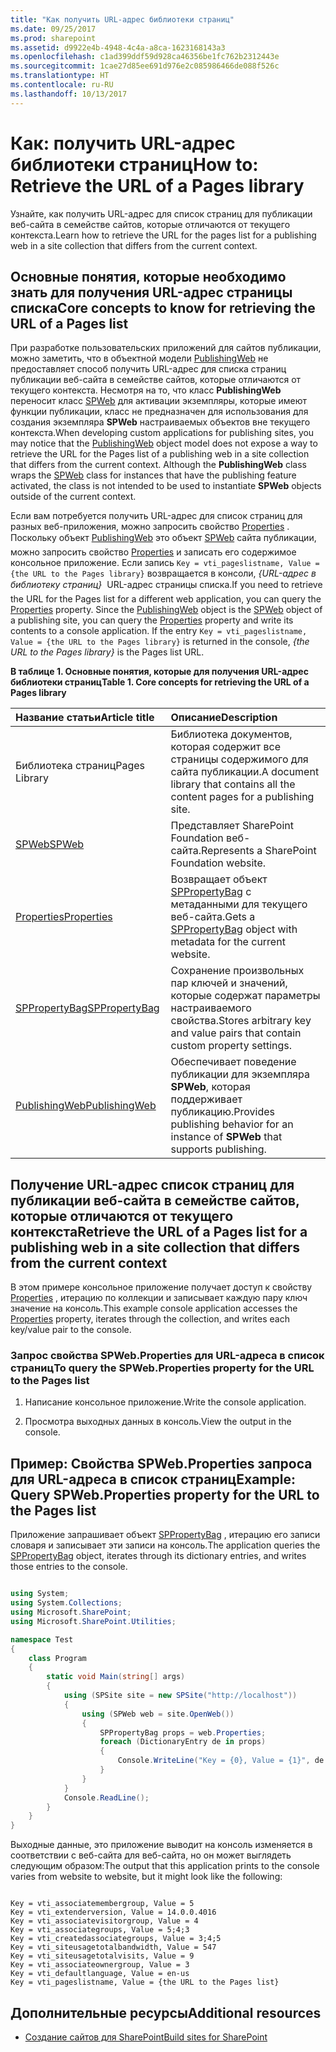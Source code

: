 ```yaml
---
title: "Как получить URL-адрес библиотеки страниц"
ms.date: 09/25/2017
ms.prod: sharepoint
ms.assetid: d9922e4b-4948-4c4a-a8ca-1623168143a3
ms.openlocfilehash: c1ad399ddf59d928ca46356be1fc762b2312443e
ms.sourcegitcommit: 1cae27d85ee691d976e2c085986466de088f526c
ms.translationtype: HT
ms.contentlocale: ru-RU
ms.lasthandoff: 10/13/2017
---
```

# <a name="how-to-retrieve-the-url-of-a-pages-library"></a><span data-ttu-id="6e7d5-102">Как: получить URL-адрес библиотеки страниц</span><span class="sxs-lookup"><span data-stu-id="6e7d5-102">How to: Retrieve the URL of a Pages library</span></span>
<span data-ttu-id="6e7d5-103">Узнайте, как получить URL-адрес для список страниц для публикации веб-сайта в семействе сайтов, которые отличаются от текущего контекста.</span><span class="sxs-lookup"><span data-stu-id="6e7d5-103">Learn how to retrieve the URL for the pages list for a publishing web in a site collection that differs from the current context.</span></span>
## <a name="core-concepts-to-know-for-retrieving-the-url-of-a-pages-list"></a><span data-ttu-id="6e7d5-104">Основные понятия, которые необходимо знать для получения URL-адрес страницы списка</span><span class="sxs-lookup"><span data-stu-id="6e7d5-104">Core concepts to know for retrieving the URL of a Pages list</span></span>
<span data-ttu-id="6e7d5-105"><a name="SP15_Core_Concepts_URL_MP"> </a></span><span class="sxs-lookup"><span data-stu-id="6e7d5-105"><a name="SP15_Core_Concepts_URL_MP"> </a></span></span>

<span data-ttu-id="6e7d5-p101">При разработке пользовательских приложений для сайтов публикации, можно заметить, что в объектной модели  [PublishingWeb](https://msdn.microsoft.com/library/Microsoft.SharePoint.Publishing.PublishingWeb.aspx) не предоставляет способ получить URL-адрес для списка страниц публикации веб-сайта в семействе сайтов, которые отличаются от текущего контекста. Несмотря на то, что класс **PublishingWeb** переносит класс [SPWeb](https://msdn.microsoft.com/library/Microsoft.SharePoint.SPWeb.aspx) для активации экземпляры, которые имеют функции публикации, класс не предназначен для использования для создания экземпляра **SPWeb** настраиваемых объектов вне текущего контекста.</span><span class="sxs-lookup"><span data-stu-id="6e7d5-p101">When developing custom applications for publishing sites, you may notice that the  [PublishingWeb](https://msdn.microsoft.com/library/Microsoft.SharePoint.Publishing.PublishingWeb.aspx) object model does not expose a way to retrieve the URL for the Pages list of a publishing web in a site collection that differs from the current context. Although the **PublishingWeb** class wraps the [SPWeb](https://msdn.microsoft.com/library/Microsoft.SharePoint.SPWeb.aspx) class for instances that have the publishing feature activated, the class is not intended to be used to instantiate **SPWeb** objects outside of the current context.</span></span>
  
    
    
<span data-ttu-id="6e7d5-p102">Если вам потребуется получить URL-адрес для список страниц для разных веб-приложения, можно запросить свойство  [Properties](https://msdn.microsoft.com/library/Microsoft.SharePoint.SPWeb.Properties.aspx) . Поскольку объект [PublishingWeb](https://msdn.microsoft.com/library/Microsoft.SharePoint.Publishing.PublishingWeb.aspx)  это объект [SPWeb](https://msdn.microsoft.com/library/Microsoft.SharePoint.SPWeb.aspx) сайта публикации, можно запросить свойство [Properties](https://msdn.microsoft.com/library/Microsoft.SharePoint.SPWeb.Properties.aspx) и записать его содержимое консольное приложение. Если запись `Key = vti_pageslistname, Value = {the URL to the Pages library}` возвращается в консоли, *{URL-адрес в библиотеку страниц}*   URL-адрес страницы списка.</span><span class="sxs-lookup"><span data-stu-id="6e7d5-p102">If you need to retrieve the URL for the Pages list for a different web application, you can query the  [Properties](https://msdn.microsoft.com/library/Microsoft.SharePoint.SPWeb.Properties.aspx) property. Since the [PublishingWeb](https://msdn.microsoft.com/library/Microsoft.SharePoint.Publishing.PublishingWeb.aspx) object is the [SPWeb](https://msdn.microsoft.com/library/Microsoft.SharePoint.SPWeb.aspx) object of a publishing site, you can query the [Properties](https://msdn.microsoft.com/library/Microsoft.SharePoint.SPWeb.Properties.aspx) property and write its contents to a console application. If the entry `Key = vti_pageslistname, Value = {the URL to the Pages library}` is returned in the console, *{the URL to the Pages library}*  is the Pages list URL.</span></span>
  
    
    

<span data-ttu-id="6e7d5-111">**В таблице 1. Основные понятия, которые для получения URL-адрес библиотеки страниц**</span><span class="sxs-lookup"><span data-stu-id="6e7d5-111">**Table 1. Core concepts for retrieving the URL of a Pages library**</span></span>


|<span data-ttu-id="6e7d5-112">**Название статьи**</span><span class="sxs-lookup"><span data-stu-id="6e7d5-112">**Article title**</span></span>|<span data-ttu-id="6e7d5-113">**Описание**</span><span class="sxs-lookup"><span data-stu-id="6e7d5-113">**Description**</span></span>|
|:-----|:-----|
|<span data-ttu-id="6e7d5-114">Библиотека страниц</span><span class="sxs-lookup"><span data-stu-id="6e7d5-114">Pages Library</span></span>  <br/> |<span data-ttu-id="6e7d5-115">Библиотека документов, которая содержит все страницы содержимого для сайта публикации.</span><span class="sxs-lookup"><span data-stu-id="6e7d5-115">A document library that contains all the content pages for a publishing site.</span></span>  <br/> |
| [<span data-ttu-id="6e7d5-116">SPWeb</span><span class="sxs-lookup"><span data-stu-id="6e7d5-116">SPWeb</span></span>](https://msdn.microsoft.com/library/Microsoft.SharePoint.SPWeb.aspx) <br/> |<span data-ttu-id="6e7d5-117">Представляет SharePoint Foundation веб-сайта.</span><span class="sxs-lookup"><span data-stu-id="6e7d5-117">Represents a SharePoint Foundation website.</span></span>  <br/> |
| [<span data-ttu-id="6e7d5-118">Properties</span><span class="sxs-lookup"><span data-stu-id="6e7d5-118">Properties</span></span>](https://msdn.microsoft.com/library/Microsoft.SharePoint.SPWeb.Properties.aspx) <br/> |<span data-ttu-id="6e7d5-119">Возвращает объект  [SPPropertyBag](https://msdn.microsoft.com/library/Microsoft.SharePoint.Utilities.SPPropertyBag.aspx) с метаданными для текущего веб-сайта.</span><span class="sxs-lookup"><span data-stu-id="6e7d5-119">Gets a  [SPPropertyBag](https://msdn.microsoft.com/library/Microsoft.SharePoint.Utilities.SPPropertyBag.aspx) object with metadata for the current website.</span></span> <br/> |
| [<span data-ttu-id="6e7d5-120">SPPropertyBag</span><span class="sxs-lookup"><span data-stu-id="6e7d5-120">SPPropertyBag</span></span>](https://msdn.microsoft.com/library/Microsoft.SharePoint.Utilities.SPPropertyBag.aspx) <br/> |<span data-ttu-id="6e7d5-121">Сохранение произвольных пар ключей и значений, которые содержат параметры настраиваемого свойства.</span><span class="sxs-lookup"><span data-stu-id="6e7d5-121">Stores arbitrary key and value pairs that contain custom property settings.</span></span>  <br/> |
| [<span data-ttu-id="6e7d5-122">PublishingWeb</span><span class="sxs-lookup"><span data-stu-id="6e7d5-122">PublishingWeb</span></span>](https://msdn.microsoft.com/library/Microsoft.SharePoint.Publishing.PublishingWeb.aspx) <br/> |<span data-ttu-id="6e7d5-123">Обеспечивает поведение публикации для экземпляра **SPWeb**, которая поддерживает публикацию.</span><span class="sxs-lookup"><span data-stu-id="6e7d5-123">Provides publishing behavior for an instance of **SPWeb** that supports publishing.</span></span> <br/> |
   

## <a name="retrieve-the-url-of-a-pages-list-for-a-publishing-web-in-a-site-collection-that-differs-from-the-current-context"></a><span data-ttu-id="6e7d5-124">Получение URL-адрес список страниц для публикации веб-сайта в семействе сайтов, которые отличаются от текущего контекста</span><span class="sxs-lookup"><span data-stu-id="6e7d5-124">Retrieve the URL of a Pages list for a publishing web in a site collection that differs from the current context</span></span>
<span data-ttu-id="6e7d5-125"><a name="SP15_Code_URL_Pages_List"> </a></span><span class="sxs-lookup"><span data-stu-id="6e7d5-125"><a name="SP15_Code_URL_Pages_List"> </a></span></span>

<span data-ttu-id="6e7d5-126">В этом примере консольное приложение получает доступ к свойству  [Properties](https://msdn.microsoft.com/library/Microsoft.SharePoint.SPWeb.Properties.aspx) , итерацию по коллекции и записывает каждую пару ключ значение на консоль.</span><span class="sxs-lookup"><span data-stu-id="6e7d5-126">This example console application accesses the  [Properties](https://msdn.microsoft.com/library/Microsoft.SharePoint.SPWeb.Properties.aspx) property, iterates through the collection, and writes each key/value pair to the console.</span></span>
  
    
    

### <a name="to-query-the-spwebproperties-property-for-the-url-to-the-pages-list"></a><span data-ttu-id="6e7d5-127">Запрос свойства SPWeb.Properties для URL-адреса в список страниц</span><span class="sxs-lookup"><span data-stu-id="6e7d5-127">To query the SPWeb.Properties property for the URL to the Pages list</span></span>


1. <span data-ttu-id="6e7d5-128">Написание консольное приложение.</span><span class="sxs-lookup"><span data-stu-id="6e7d5-128">Write the console application.</span></span>
    
  
2. <span data-ttu-id="6e7d5-129">Просмотра выходных данных в консоль.</span><span class="sxs-lookup"><span data-stu-id="6e7d5-129">View the output in the console.</span></span>
    
  

## <a name="example-query-spwebproperties-property-for-the-url-to-the-pages-list"></a><span data-ttu-id="6e7d5-130">Пример: Свойства SPWeb.Properties запроса для URL-адреса в список страниц</span><span class="sxs-lookup"><span data-stu-id="6e7d5-130">Example: Query SPWeb.Properties property for the URL to the Pages list</span></span>
<span data-ttu-id="6e7d5-131"><a name="SP15_Example_SPWeb_Properties"> </a></span><span class="sxs-lookup"><span data-stu-id="6e7d5-131"><a name="SP15_Example_SPWeb_Properties"> </a></span></span>

<span data-ttu-id="6e7d5-132">Приложение запрашивает объект  [SPPropertyBag](https://msdn.microsoft.com/library/Microsoft.SharePoint.Utilities.SPPropertyBag.aspx) , итерацию его записи словаря и записывает эти записи на консоль.</span><span class="sxs-lookup"><span data-stu-id="6e7d5-132">The application queries the  [SPPropertyBag](https://msdn.microsoft.com/library/Microsoft.SharePoint.Utilities.SPPropertyBag.aspx) object, iterates through its dictionary entries, and writes those entries to the console.</span></span>
  
    
    

```cs

using System;
using System.Collections;
using Microsoft.SharePoint;
using Microsoft.SharePoint.Utilities;

namespace Test
{
    class Program
    {
        static void Main(string[] args)
        {
            using (SPSite site = new SPSite("http://localhost"))
            {
                using (SPWeb web = site.OpenWeb())
                {
                    SPPropertyBag props = web.Properties;
                    foreach (DictionaryEntry de in props)
                    {
                        Console.WriteLine("Key = {0}, Value = {1}", de.Key, de.Value);
                    }
                }
            }
            Console.ReadLine();
        }
    }
}

```

<span data-ttu-id="6e7d5-133">Выходные данные, это приложение выводит на консоль изменяется в соответствии с веб-сайта для веб-сайта, но он может выглядеть следующим образом:</span><span class="sxs-lookup"><span data-stu-id="6e7d5-133">The output that this application prints to the console varies from website to website, but it might look like the following:</span></span>
  
    
    



```

Key = vti_associatemembergroup, Value = 5
Key = vti_extenderversion, Value = 14.0.0.4016
Key = vti_associatevisitorgroup, Value = 4
Key = vti_associategroups, Value = 5;4;3
Key = vti_createdassociategroups, Value = 3;4;5
Key = vti_siteusagetotalbandwidth, Value = 547
Key = vti_siteusagetotalvisits, Value = 9
Key = vti_associateownergroup, Value = 3
Key = vti_defaultlanguage, Value = en-us
Key = vti_pageslistname, Value = {the URL to the Pages list}
```


## <a name="additional-resources"></a><span data-ttu-id="6e7d5-134">Дополнительные ресурсы</span><span class="sxs-lookup"><span data-stu-id="6e7d5-134">Additional resources</span></span>
<span data-ttu-id="6e7d5-135"><a name="bk_addresources"> </a></span><span class="sxs-lookup"><span data-stu-id="6e7d5-135"><a name="bk_addresources"> </a></span></span>


-  [<span data-ttu-id="6e7d5-136">Создание сайтов для SharePoint</span><span class="sxs-lookup"><span data-stu-id="6e7d5-136">Build sites for SharePoint</span></span>](build-sites-for-sharepoint.md)
    
  

